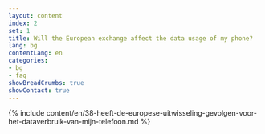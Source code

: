 ```yaml
---
layout: content
index: 2
set: 1
title: Will the European exchange affect the data usage of my phone?
lang: bg
contentLang: en
categories:
- bg
- faq
showBreadCrumbs: true
showContact: true
---
```

{% include content/en/38-heeft-de-europese-uitwisseling-gevolgen-voor-het-dataverbruik-van-mijn-telefoon.md %}
